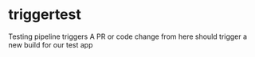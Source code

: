 # triggertest
Testing pipeline triggers
A PR or code change from here should trigger a new build for our test app
